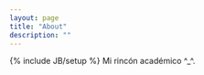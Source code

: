 ```yaml
---
layout: page
title: "About"
description: ""
---
```

{% include JB/setup %}
Mi rincón académico   ^_^.

